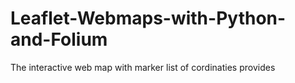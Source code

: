 # Leaflet-Webmaps-with-Python-and-Folium
The interactive web map with marker list of cordinaties provides
